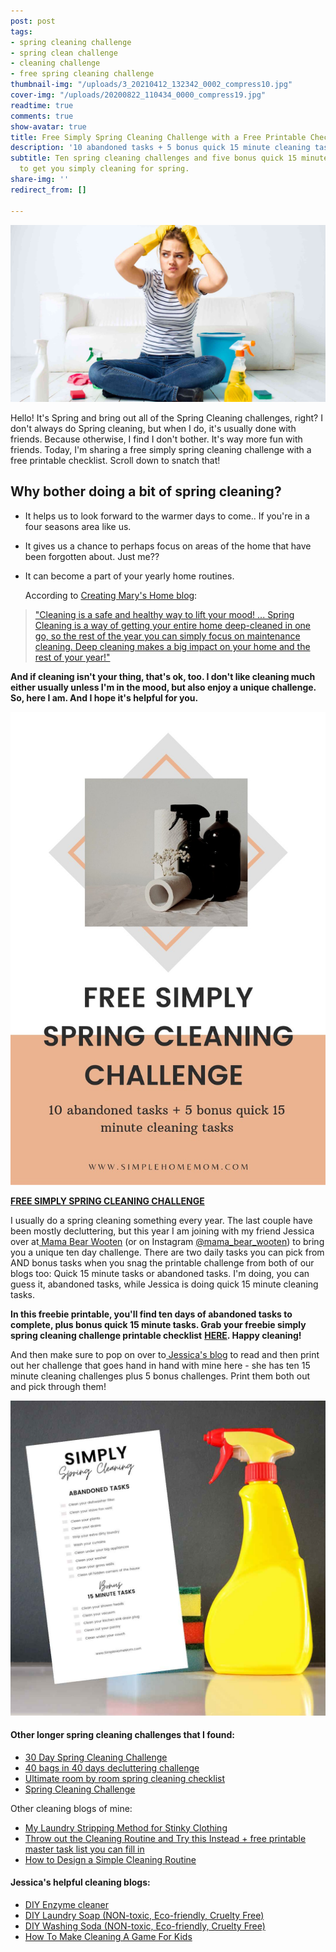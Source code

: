 ```yaml
---
post: post
tags:
- spring cleaning challenge
- spring clean challenge
- cleaning challenge
- free spring cleaning challenge
thumbnail-img: "/uploads/3_20210412_132342_0002_compress10.jpg"
cover-img: "/uploads/20200822_110434_0000_compress19.jpg"
readtime: true
comments: true
show-avatar: true
title: Free Simply Spring Cleaning Challenge with a Free Printable Checklist
description: '10 abandoned tasks + 5 bonus quick 15 minute cleaning tasks '
subtitle: Ten spring cleaning challenges and five bonus quick 15 minute cleaning tasks
  to get you simply cleaning for spring.
share-img: ''
redirect_from: []

---
```

![A lady sitting with her cleaning supplies.](/uploads/3_20210412_132342_0002_compress10.jpg "Free Simply Spring Cleaning Challenge with a Free Printable Checklist SHM")

Hello! It's Spring and bring out all of the Spring Cleaning challenges, right? I don't always do Spring cleaning, but when I do, it's usually done with friends. Because otherwise, I find I don't bother. It's way more fun with friends. Today, I'm sharing a free simply spring cleaning challenge with a free printable checklist. Scroll down to snatch that!

## Why bother doing a bit of spring cleaning?

* It helps us to look forward to the warmer days to come.. If you're in a four seasons area like us.
* It gives us a chance to perhaps focus on areas of the home that have been forgotten about. Just me??
* It can become a part of your yearly home routines.

  According to [Creating Mary's Home blog](https://creatingmaryshome.com/spring-cleaning-challenge/#:\~:text=Cleaning%20is%20a%20safe%20and,the%20rest%20of%20your%20year!):

> ["Cleaning is a safe and healthy way to lift your mood! ... Spring Cleaning is a way of getting your entire home deep-cleaned in one go, so the rest of the year you can simply focus on maintenance cleaning. Deep cleaning makes a big impact on your home and the rest of your year!" ](https://creatingmaryshome.com/spring-cleaning-challenge/#:\~:text=Cleaning%20is%20a%20safe%20and,the%20rest%20of%20your%20year!)

**And if cleaning isn't your thing, that's ok, too. I don't like cleaning much either usually unless I'm in the mood, but also enjoy a unique challenge. So, here I am. And I hope it's helpful for you.**

![Cleaning supplies on a table.](/uploads/free-simple-spring-cleaning-challenge-shm.jpg "Free Simple Spring Cleaning Challenge SHM")

[**FREE SIMPLY SPRING CLEANING CHALLENGE**](https://mailchi.mp/8ec31b16f849/simplyspringcleaningchallenge)

I usually do a spring cleaning something every year. The last couple have been mostly decluttering, but this year I am joining with my friend Jessica over at[ Mama Bear Wooten](https://mamabearwooten.com/) (or on Instagram [@mama_bear_wooten](https://www.instagram.com/mama_bear_wooten/)) to bring you a unique ten day challenge. There are two daily tasks you can pick from AND bonus tasks when you snag the printable challenge from both of our blogs too: Quick 15 minute tasks or abandoned tasks. I'm doing, you can guess it, abandoned tasks, while Jessica is doing quick 15 minute cleaning tasks.

**In this freebie printable, you'll find ten days of abandoned tasks to complete, plus  bonus quick 15 minute tasks. Grab your freebie simply spring cleaning challenge printable checklist** [**HERE**]()**. Happy cleaning!**

And then make sure to pop on over to[ Jessica's blog](https://mamabearwooten.com/simply-spring-cleaning-challenge-with-a-free-printable-checklist/) to read and then print out her challenge that goes hand in hand with mine here - she has ten 15 minute cleaning challenges plus 5 bonus challenges. Print them both out and pick through them!

![Cleaning supplies next to the printable challenge.](/uploads/simple-cleaning-challenge-shm.jpg "Simple Cleaning Challenge SHM")

#### Other longer spring cleaning challenges that I found:

* [30 Day Spring Cleaning Challenge](https://www.popsugar.com/smart-living/30-Day-Cleaning-Challenge-Printable-34444842)
* [40 bags in 40 days decluttering challenge](https://www.whitehouseblackshutters.com/40-bags-in-40-days/)
* [Ultimate room by room spring cleaning checklist](https://www.tasteofhome.com/article/spring-cleaning-checklist/ )
* [Spring Cleaning Challenge](https://creatingmaryshome.com/spring-cleaning-challenge/#:\~:text=Cleaning%20is%20a%20safe%20and,the%20rest%20of%20your%20year!)

Other cleaning blogs of mine:

* [My Laundry Stripping Method for Stinky Clothing](https://www.simplehomemom.com/my-laundry-stripping-method-for-stinky-clothing/)
* [Throw out the Cleaning Routine and Try this Instead + free printable master  task list you can fill in](https://www.simplehomemom.com/throw-out-the-cleaning-routine-and-try-this-instead/)
* [How to Design a Simple Cleaning Routine](https://www.simplehomemom.com/how-to-design-a-simple-cleaning-routine/)

#### Jessica's helpful cleaning blogs:

* [DIY Enzyme cleaner](https://mamabearwooten.com/diy-enzyme-cleaner-from-kitchen-scraps/)
* [DIY Laundry Soap (NON-toxic, Eco-friendly, Cruelty Free)​](https://mamabearwooten.com/diy-homemade-laundry-soap-thats-non-toxic-eco-friendly-and-cruelty-free/)
* [DIY Washing Soda (NON-toxic, Eco-friendly, Cruelty Free)](https://mamabearwooten.com/simple-diy-homemade-cruelty-free-washing-soda/)
* [How To Make Cleaning A Game For Kids](https://mamabearwooten.com/how-to-make-cleaning-a-playroom-feel-more-like-a-game-for-your-kids/)